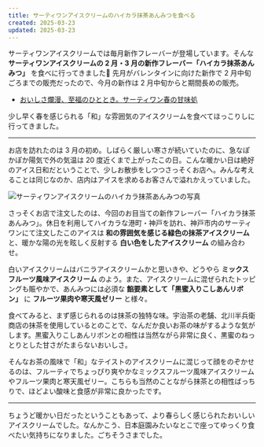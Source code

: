 ```yaml
---
title: サーティワンアイスクリームのハイカラ抹茶あんみつを食べる
created: 2025-03-23
updated: 2025-03-23
---
```


サーティワンアイスクリームでは毎月新作フレーバーが登場しています。そんな **サーティワンアイスクリームの 2 月・3 月の新作フレーバー「ハイカラ抹茶あんみつ」** を食べに行ってきました🍨 先月がバレンタインに向けた新作で 2 月中旬ごろまでの販売だったので、今月の新作は 2 月中旬からと期間長めの販売。

- [おいしさ爛漫、至福のひととき。サーティワン春の甘味処](https://www.31ice.co.jp/contents/company/pressrelease/pdf/r250218.pdf)

少し早く春を感じられる「和」な雰囲気のアイスクリームを食べてほっこりしに行ってきました。

---

お店を訪れたのは 3 月の初め。しばらく厳しい寒さが続いていたのに、急なぽかぽか陽気で外の気温は 20 度近くまで上がったこの日。こんな暖かい日は絶好のアイス日和だということで、少しお散歩をしつつさっそくお店へ。みんな考えることは同じなのか、店内はアイスを求めるお客さんで溢れかえっていました。

![サーティワンアイスクリームのハイカラ抹茶あんみつの写真](181fb9a0-db17-40f6-2e37-aba97877f800)

さっそくお店で注文したのは、今回のお目当ての新作フレーバー「ハイカラ抹茶あんみつ」。休日を利用してハイカラな港町・神戸を訪れ、神戸市内のサーティワンにて注文したこのアイスは **和の雰囲気を感じる緑色の抹茶アイスクリーム** と、暖かな陽の光を眩しく反射する **白い色をしたアイスクリーム** の組み合わせ。

白いアイスクリームはバニラアイスクリームかと思いきや、どうやら **ミックスフルーツ風味アイスクリーム** のよう。また、アイスクリームに混ぜられたトッピングも賑やかで、あんみつには必須な **餡要素として「黒蜜入りこしあんリボン」** に **フルーツ果肉や寒天風ゼリー** と様々。

食べてみると、まず感じられるのは抹茶の独特な味。宇治茶の老舗、北川半兵衛商店の抹茶を使用しているとのことで、なんだか良いお茶の味がするような気がします。黒蜜入りこしあんリボンとの相性は当然ながら非常に良く、黒蜜のねっとりとした甘さがたまらないおいしさ。

そんなお茶の風味で「和」なテイストのアイスクリームに混じって顔をのぞかせるのは、フルーティでちょっぴり爽やかなミックスフルーツ風味アイスクリームやフルーツ果肉と寒天風ゼリー。こちらも当然のことながら抹茶との相性ばっちりで、ほどよい酸味と食感が非常に良かったです。

---

ちょうど暖かい日だったということもあって、より春らしく感じられたおいしいアイスクリームでした。なんかこう、日本庭園みたいなとこで座ってゆっくり食べたい気持ちになりました。ごちそうさまでした。
